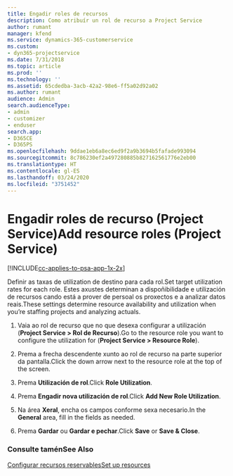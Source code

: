 ```yaml
---
title: Engadir roles de recursos
description: Como atribuír un rol de recurso a Project Service
author: rumant
manager: kfend
ms.service: dynamics-365-customerservice
ms.custom:
- dyn365-projectservice
ms.date: 7/31/2018
ms.topic: article
ms.prod: ''
ms.technology: ''
ms.assetid: 65cdedba-3acb-42a2-98e6-ff5a02d92a02
ms.author: rumant
audience: Admin
search.audienceType:
- admin
- customizer
- enduser
search.app:
- D365CE
- D365PS
ms.openlocfilehash: 9ddae1eb6a8ec6ed9f2a9b3694b5fafade993094
ms.sourcegitcommit: 8c786230ef2a497280885b827162561776e2eb00
ms.translationtype: HT
ms.contentlocale: gl-ES
ms.lasthandoff: 03/24/2020
ms.locfileid: "3751452"
---
```

# <a name="add-resource-roles-project-service"></a><span data-ttu-id="d87ff-103">Engadir roles de recurso (Project Service)</span><span class="sxs-lookup"><span data-stu-id="d87ff-103">Add resource roles (Project Service)</span></span>

[!INCLUDE[cc-applies-to-psa-app-1x-2x](../includes/cc-applies-to-psa-app-1x-2x.md)]

<span data-ttu-id="d87ff-104">Definir as taxas de utilization de destino para cada rol.</span><span class="sxs-lookup"><span data-stu-id="d87ff-104">Set target utilization rates for each role.</span></span> <span data-ttu-id="d87ff-105">Estes axustes determinan a dispoñibilidade e utilización de recursos cando está a prover de persoal os proxectos e a analizar datos reais.</span><span class="sxs-lookup"><span data-stu-id="d87ff-105">These settings determine resource availability and utilization when you’re staffing projects and analyzing actuals.</span></span>  
  
1.  <span data-ttu-id="d87ff-106">Vaia ao rol de recurso que no que desexa configurar a utilización (**Project Service > Rol de Recurso**).</span><span class="sxs-lookup"><span data-stu-id="d87ff-106">Go to the resource role you want to configure the utilization for (**Project Service > Resource Role**).</span></span>  
  
2.  <span data-ttu-id="d87ff-107">Prema a frecha descendente xunto ao rol de recurso na parte superior da pantalla.</span><span class="sxs-lookup"><span data-stu-id="d87ff-107">Click the down arrow next to the resource role at the top of the screen.</span></span>  
  
3.  <span data-ttu-id="d87ff-108">Prema **Utilización de rol**.</span><span class="sxs-lookup"><span data-stu-id="d87ff-108">Click **Role Utilization**.</span></span>  
  
4.  <span data-ttu-id="d87ff-109">Prema **Engadir nova utilización de rol**.</span><span class="sxs-lookup"><span data-stu-id="d87ff-109">Click **Add New Role Utilization**.</span></span>  
  
5.  <span data-ttu-id="d87ff-110">Na área **Xeral**, encha os campos conforme sexa necesario.</span><span class="sxs-lookup"><span data-stu-id="d87ff-110">In the **General** area, fill in the fields as needed.</span></span>  
  
6.  <span data-ttu-id="d87ff-111">Prema **Gardar** ou **Gardar e pechar**.</span><span class="sxs-lookup"><span data-stu-id="d87ff-111">Click **Save** or **Save & Close**.</span></span>  
  
### <a name="see-also"></a><span data-ttu-id="d87ff-112">Consulte tamén</span><span class="sxs-lookup"><span data-stu-id="d87ff-112">See Also</span></span>  
 [<span data-ttu-id="d87ff-113">Configurar recursos reservables</span><span class="sxs-lookup"><span data-stu-id="d87ff-113">Set up resources</span></span>](../project-service/set-up-resources.md)
